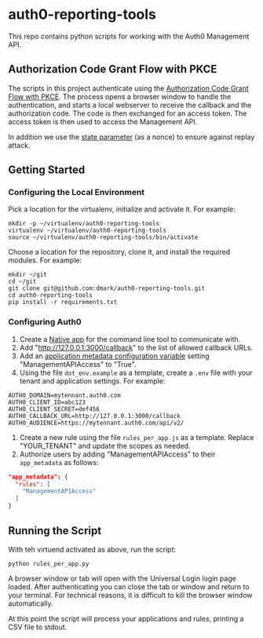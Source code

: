 # auth0-reporting-tools

This repo contains python scripts for working with the Auth0 Management API.

## Authorization Code Grant Flow with PKCE

The scripts in this project authenticate using the [Authorization Code Grant
Flow with PKCE](https://auth0.com/docs/api-auth/tutorials/authorization-code-grant-pkce).
The process opens a browser window to handle the authentication, and starts a
local webserver to receive the callback and the authorization code. The code is
then exchanged for an access token. The access token is then used to access the
Management API.

In addition we use the [state parameter](https://auth0.com/docs/protocols/oauth2/oauth-state)
(as a nonce) to ensure against replay attack.

## Getting Started

### Configuring the Local Environment

Pick a location for the virtualenv, initialize and activate it. For example:

```shell
mkdir -p ~/virtualenv/auth0-reporting-tools
virtualenv ~/virtualenv/auth0-reporting-tools
source ~/virtualenv/auth0-reporting-tools/bin/activate
```

Choose a location for the repository, clone it, and install the required
modules. For example:

```shell
mkdir ~/git
cd ~/git
git clone git@github.com:dmark/auth0-reporting-tools.git
cd auth0-reporting-tools
pip install -r requirements.txt
```

### Configuring Auth0

1. Create a [Native app](https://auth0.com/docs/applications/guides/register-native-app) for the command line tool to communicate with.
1. Add "http://127.0.0.1:3000/callback" to the list of allowed callback URLs.
1. Add an [application metadata configuration variable](https://auth0.com/docs/dashboard/reference/settings-application#application-metadata) setting "ManagementAPIAccess" to "True".
1. Using the file `dot_env.example` as a template, create a `.env` file with your tenant and application settings. For example:

```
AUTH0_DOMAIN=mytennant.auth0.com
AUTH0_CLIENT_ID=abc123
AUTH0_CLIENT_SECRET=def456
AUTH0_CALLBACK_URL=http://127.0.0.1:3000/callback
AUTH0_AUDIENCE=https://mytennant.auth0.com/api/v2/
```

1. Create a new rule using the file `rules_per_app.js` as a template. Replace "YOUR_TENANT" and update the scopes as needed.
1. Authorize users by adding "ManagementAPIAccess" to their `app_metadata` as follows:

```json
"app_metadata": {
  "rules": [
    "ManagementAPIAccess"
  ]
}
```

## Running the Script

With teh virtuend activated as above, run the script:

```shell
python rules_per_app.py
```

A browser window or tab will open with the Universal Login login page loaded.
After authenticating you can close the tab or window and return to your
terminal. For technical reasons, it is difficult to kill the browser window
automatically.

At this point the script will process your applications and rules, printing a
CSV file to stdout.
